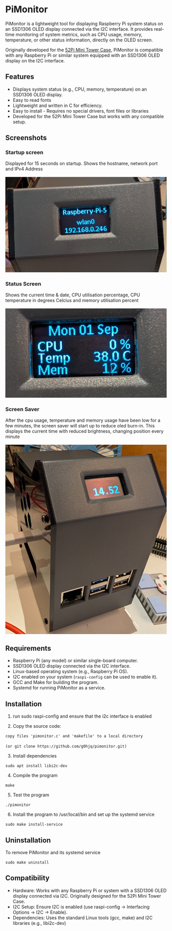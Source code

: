 # PiMonitor

PiMonitor is a lightweight tool for displaying Raspberry Pi system status on an SSD1306 OLED display connected via the I2C interface. It provides real-time monitoring of system metrics, such as CPU usage, memory, temperature, or other status information, directly on the OLED screen.

Originally developed for the [52Pi Mini Tower Case](https://www.52pi.com/products/mini-tower-kit-for-raspberry-pi-4b?_pos=1&_sid=6c7e7b3f4&_ss=r), PiMonitor is compatible with any Raspberry Pi or similar system equipped with an SSD1306 OLED display on the I2C interface.

## Features
- Displays system status (e.g., CPU, memory, temperature) on an SSD1306 OLED display.
- Easy to read fonts
- Lightweight and written in C for efficiency. 
- Easy to install - Requires no special drivers, font files or libraries
- Developed for the 52Pi Mini Tower Case but works with any compatible setup.

## Screenshots
### Startup screen
Displayed for 15 seconds on startup. Shows the hostname, network port and IPv4 Address
<br><br>
![PiMonitor Display](images/PXL_20250901_132239426.jpg)

### Status Screen
Shows the current time & date, CPU utilisation percentage, CPU temperature in degrees Celcius and memory utilisation percent
<br><br>
![PiMonitor Display](images/PXL_20250901_132250247.jpg)

### Screen Saver
After the cpu usage, temperature and memory usage have been low for a few minutes, the screen saver 
will start up to reduce oled burn-in. This displays the current time with reduced brightness, 
changing position every minute
<br><br>
![PiMonitor Display](images/PXL_20250901_135251616.jpg)


## Requirements
- Raspberry Pi (any model) or similar single-board computer.
- SSD1306 OLED display connected via the I2C interface.
- Linux-based operating system (e.g., Raspberry Pi OS).
- I2C enabled on your system (`raspi-config` can be used to enable it).
- GCC and Make for building the program.
- Systemd for running PiMonitor as a service.

## Installation
1. run sudo raspi-config and ensure that the i2c interface is enabled
   
2. Copy the source code:
```
copy files 'pimonitor.c' and 'makefile' to a local directory

(or git clone https://github.com/g0hjq/pimonitor.git)
```

3. Install dependencies
```
sudo apt install libi2c-dev
```

4. Compile the program
```
make
```

5. Test the program
```
./pimonitor
```

6. Install the program to /usr/local/bin and set up the systemd service<br>
```
sudo make install-service
```

## Uninstallation
To remove PiMonitor and its systemd service
```
sudo make uninstall
```

## Compatibility
- Hardware: Works with any Raspberry Pi or system with a SSD1306 OLED display connected via I2C. Originally designed for the 52Pi Mini Tower Case.
- I2C Setup: Ensure I2C is enabled (use raspi-config → Interfacing Options → I2C → Enable).
- Dependencies: Uses the standard Linux tools (gcc, make) and I2C libraries (e.g., libi2c-dev)



   
